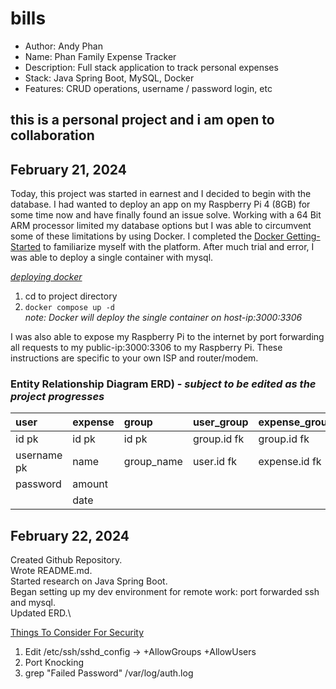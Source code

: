 # bills
- Author: Andy Phan
- Name: Phan Family Expense Tracker
- Description: Full stack application to track personal expenses
- Stack: Java Spring Boot, MySQL, Docker
- Features: CRUD operations, username / password login, etc

## this is a personal project and i am open to collaboration
## February 21, 2024
Today, this project was started in earnest and I decided to begin with the database.
I had wanted to deploy an app on my Raspberry Pi 4 (8GB) for some time now and have finally found an issue solve.
Working with a 64 Bit ARM processor limited my database options but I was able to circumvent some of these limitations by using Docker.
I completed the [Docker Getting-Started](https://docs.docker.com/engine/reference/commandline/cli/) to familiarize myself with the platform.
After much trial and error, I was able to deploy a single container with mysql.

_<ins>deploying docker</ins>_
1. cd to project directory
2. ```docker compose up -d```\
_note: Docker will deploy the single container on host-ip:3000:3306_


I was also able to expose my Raspberry Pi to the internet by port forwarding all requests to my public-ip:3000:3306 to my Raspberry Pi.
These instructions are specific to your own ISP and router/modem.

### Entity Relationship Diagram ERD) - _subject to be edited as the project progresses_
| user      | expense  | group    | user_group | expense_group |
|:----------|:---------|:---------|:-----------|:--------------|
|id pk      |id pk     |id pk     |group.id fk |group.id fk    |
|username pk|name      |group_name|user.id fk  |expense.id fk  |
|password   |amount    |          |            |               |
|           |date      |          |            |               |

## February 22, 2024
Created Github Repository.\
Wrote README.md.\
Started research on Java Spring Boot.\
Began setting up my dev environment for remote work: port forwarded ssh and mysql.\
Updated ERD.\

<ins>Things To Consider For Security</ins>
1. Edit /etc/ssh/sshd_config -> +AllowGroups +AllowUsers
2. Port Knocking
3. grep "Failed Password" /var/log/auth.log


